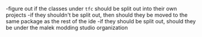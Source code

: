 -figure out if the classes under `tfc` should be split out into their own projects
	-if they shouldn't be split out, then should they be moved to the same package as the rest of the ide
	-if they should be split out, should they be under the malek modding studio organization